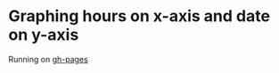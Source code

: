 # Graphing hours on x-axis and date on y-axis

Running on [gh-pages](https://shanegibney.github.io/hoursOnYaxisDateOnXaxis/)
